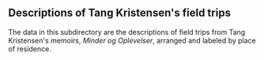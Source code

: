 ## Descriptions of Tang Kristensen's field trips

The data in this subdirectory are the descriptions of field trips from Tang Kristensen's memoirs, _Minder og Oplevelser_, arranged and labeled by place of residence.
